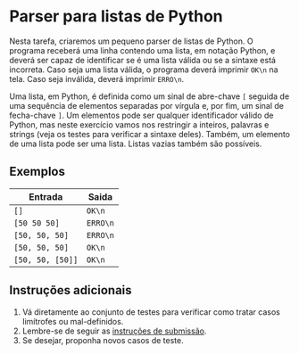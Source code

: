 # Parser para listas de Python

Nesta tarefa, criaremos um pequeno parser de listas de Python. O programa
receberá uma linha contendo uma lista, em notação Python, e deverá ser capaz de
identificar se é uma lista válida ou se a sintaxe está incorreta. Caso seja uma
lista válida, o programa deverá imprimir `OK\n` na tela. Caso seja inválida,
deverá imprimir `ERRO\n`.

Uma lista, em Python, é definida como um sinal de abre-chave `[` seguida de
uma sequência de elementos separadas por vírgula e, por fim, um sinal de
fecha-chave `]`. Um elementos pode ser qualquer identificador válido de Python,
mas neste
exercício vamos nos restringir a inteiros, palavras e strings (veja os testes
para verificar a sintaxe deles). Também, um elemento de uma lista pode ser uma
lista. Listas vazias também são possíveis.

## Exemplos

Entrada | Saida
------- | -----
`[]` | `OK\n`
`[50 50 50]` | `ERRO\n`
`[50, 50, 50]` | `ERRO\n`
`[50, 50, 50]` | `OK\n`
`[50, 50, [50]]` | `OK\n`


## Instruções adicionais

1. Vá diretamente ao conjunto de testes para verificar como tratar casos
   limítrofes ou mal-definidos.
1. Lembre-se de seguir as [instruções de submissão](docs/instrucoes.md).
1. Se desejar, proponha novos casos de teste.

